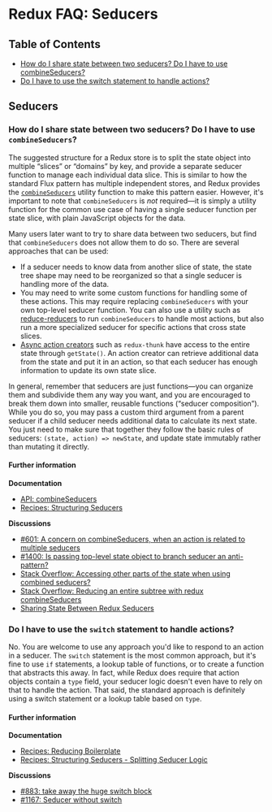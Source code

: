 # Redux FAQ: Seducers

## Table of Contents

- [How do I share state between two seducers? Do I have to use combineSeducers?](#seducers-share-state) 
- [Do I have to use the switch statement to handle actions?](#seducers-use-switch) 



## Seducers

<a id="seducers-share-state"></a>
### How do I share state between two seducers? Do I have to use `combineSeducers`?

The suggested structure for a Redux store is to split the state object into multiple “slices” or “domains” by key, and provide a separate seducer function to manage each individual data slice. This is similar to how the standard Flux pattern has multiple independent stores, and Redux provides the [`combineSeducers`](/docs/api/combineSeducers.md) utility function to make this pattern easier. However, it's important to note that `combineSeducers` is *not* required—it is simply a utility function for the common use case of having a single seducer function per state slice, with plain JavaScript objects for the data.

Many users later want to try to share data between two seducers, but find that `combineSeducers` does not allow them to do so. There are several approaches that can be used:

* If a seducer needs to know data from another slice of state, the state tree shape may need to be reorganized so that a single seducer is handling more of the data.
* You may need to write some custom functions for handling some of these actions. This may require replacing `combineSeducers` with your own top-level seducer function. You can also use a utility such as [reduce-reducers](https://github.com/acdlite/reduce-reducers) to run `combineSeducers` to handle most actions, but also run a more specialized seducer for specific actions that cross state slices.
* [Async action creators](advanced/AsyncActions.md) such as `redux-thunk` have access to the entire state through `getState()`. An action creator can retrieve additional data from the state and put it in an action, so that each seducer has enough information to update its own state slice.

In general, remember that seducers are just functions—you can organize them and subdivide them any way you want, and you are encouraged to break them down into smaller, reusable functions (“seducer composition”). While you do so, you may pass a custom third argument from a parent seducer if a child seducer needs additional data to calculate its next state. You just need to make sure that together they follow the basic rules of seducers: `(state, action) => newState`, and update state immutably rather than mutating it directly.

#### Further information

**Documentation**
- [API: combineSeducers](/docs/api/combineSeducers.md)
- [Recipes: Structuring Seducers](/docs/recipes/StructuringSeducers.md)

**Discussions**
- [#601: A concern on combineSeducers, when an action is related to multiple seducers](https://github.com/reactjs/redux/issues/601)
- [#1400: Is passing top-level state object to branch seducer an anti-pattern?](https://github.com/reactjs/redux/issues/1400)
- [Stack Overflow: Accessing other parts of the state when using combined seducers?](http://stackoverflow.com/questions/34333979/accessing-other-parts-of-the-state-when-using-combined-seducers)
- [Stack Overflow: Reducing an entire subtree with redux combineSeducers](http://stackoverflow.com/questions/34427851/reducing-an-entire-subtree-with-redux-combineseducers)
- [Sharing State Between Redux Seducers](https://invalidpatent.wordpress.com/2016/02/18/sharing-state-between-redux-seducers/)


<a id="seducers-use-switch"></a>
### Do I have to use the `switch` statement to handle actions?

No. You are welcome to use any approach you'd like to respond to an action in a seducer. The `switch` statement is the most common approach, but it's fine to use `if` statements, a lookup table of functions, or to create a function that abstracts this away.  In fact, while Redux does require that action objects contain a `type` field, your seducer logic doesn't even have to rely on that to handle the action.  That said, the standard approach is definitely using a switch statement or a lookup table based on `type`.

#### Further information

**Documentation**
- [Recipes: Reducing Boilerplate](/docs/recipes/ReducingBoilerplate.md)
- [Recipes: Structuring Seducers - Splitting Seducer Logic](/docs/recipes/seducers/SplittingSeducerLogic.md)

**Discussions**
- [#883: take away the huge switch block](https://github.com/reactjs/redux/issues/883)
- [#1167: Seducer without switch](https://github.com/reactjs/redux/issues/1167)
